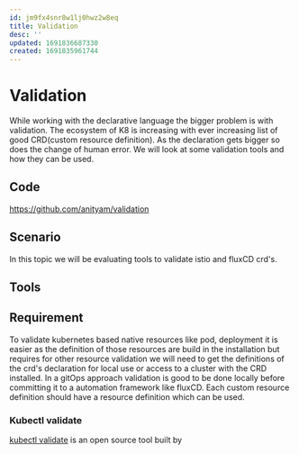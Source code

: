 ```yaml
---
id: jm9fx4snr8w1lj0hwz2w8eq
title: Validation
desc: ''
updated: 1691836687330
created: 1691835961744
---
```

# Validation

While working with the declarative language the bigger problem is with validation. The ecosystem of K8 is increasing with ever increasing list of good CRD(custom resource definition). As the declaration gets bigger so does the change of human error. 
We will look at some validation tools and how they can be used.

## Code
https://github.com/anityam/validation



## Scenario
In this topic we will be evaluating tools to validate istio and fluxCD crd's. 



## Tools

## Requirement
To validate kubernetes based native resources like pod, deployment it is easier as the definition of those resources are build in the installation but requires for other resource validation we will need to get the definitions of the crd's declaration for local use or access to a cluster with the CRD installed.
In a gitOps approach validation is good to be done locally before committing it to a automation framework like fluxCD. Each custom resource definition should have a resource definition which can be used.

### Kubectl validate
[kubectl validate](https://github.com/kubernetes-sigs/kubectl-validate) is an open source tool built by 